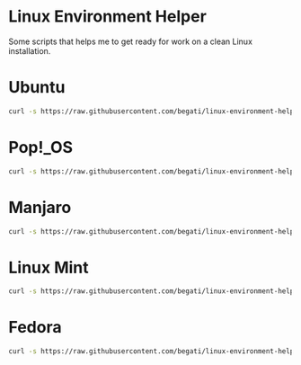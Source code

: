 # Linux Environment Helper

Some scripts that helps me to get ready for work on a clean Linux installation.

# Ubuntu

 ```bash
curl -s https://raw.githubusercontent.com/begati/linux-environment-helper/main/ubuntu-config.sh | sudo bash
 ```

# Pop!_OS

 ```bash
curl -s https://raw.githubusercontent.com/begati/linux-environment-helper/main/popos-config.sh | sudo bash
 ```

# Manjaro

  ```bash
curl -s https://raw.githubusercontent.com/begati/linux-environment-helper/main/manjaro-config.sh | sudo bash
 ```

# Linux Mint

 ```bash
curl -s https://raw.githubusercontent.com/begati/linux-environment-helper/main/mint-config.sh | sudo bash
 ```
# Fedora

  ```bash
curl -s https://raw.githubusercontent.com/begati/linux-environment-helper/main/fedora-config.sh | sudo bash
 ```
